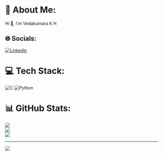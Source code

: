 # 💫 About Me:
Hi 👋, I'm Vedakumara K H


## 🌐 Socials:
[![LinkedIn](https://img.shields.io/badge/LinkedIn-%230077B5.svg?logo=linkedin&logoColor=white)](https://linkedin.com/in/https://www.linkedin.com/in/vedakumar-k-h-b92889303/) 

# 💻 Tech Stack:
![C](https://img.shields.io/badge/c-%2300599C.svg?style=for-the-badge&logo=c&logoColor=white) ![Python](https://img.shields.io/badge/python-3670A0?style=for-the-badge&logo=python&logoColor=ffdd54)
# 📊 GitHub Stats:
![](https://github-readme-stats.vercel.app/api?username=vedakumara&theme=vue-dark&hide_border=false&include_all_commits=false&count_private=false)<br/>
![](https://github-readme-streak-stats.herokuapp.com/?user=vedakumara&theme=vue-dark&hide_border=false)<br/>
![](https://github-readme-stats.vercel.app/api/top-langs/?username=vedakumara&theme=vue-dark&hide_border=false&include_all_commits=false&count_private=false&layout=compact)

---
[![](https://visitcount.itsvg.in/api?id=vedakumara&icon=0&color=0)](https://visitcount.itsvg.in)

